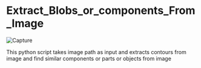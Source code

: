 # Extract_Blobs_or_components_From_Image
![Capture](https://user-images.githubusercontent.com/56503131/132697027-2f445e94-9e83-4a24-b9c5-3d87cb5c9e59.JPG)


This python script takes image path as input and extracts contours from image and find similar components or parts or objects from image
